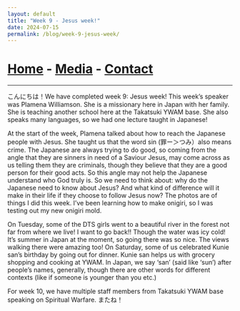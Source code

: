 ```yaml
---
layout: default
title: "Week 9 - Jesus week!"
date: 2024-07-15
permalink: /blog/week-9-jesus-week/
---
```

# [Home](/) - [Media](/media.html) - [Contact](/contact.html)
---
<div id="imageGallery"></div>

<script>
$(document).ready(function() {
  $('[data-fancybox="gallery"]').fancybox({
    loop: true, // Enable infinite loop (circular navigation)
    buttons: [
      "zoom",
      "slideShow",
      "fullScreen",
      "thumbs",
      "close"
    ],
    animationEffect: "fade", // Transition effect
    transitionDuration: 500, // Duration of the transition
    keyboard: true // Enable keyboard navigation (arrows)
  });
});

    // Array of image file names (replace with your actual file names)
    var imageFiles = ['week9 (2).png', 'week9 (3).png', 'week9 (4).png', 'week9 (5).png', 'week9 (6).png', 'week9 (7).png', 'week9 (8).png', 'week9 (9).png']; // Add more as needed

    // Reference to the gallery container
    var galleryContainer = document.getElementById('imageGallery');

    // Loop through image files and generate HTML
    imageFiles.forEach(function(fileName) {
        var imagePath = 'https://raw.githubusercontent.com/to3b/to3b.github.io/main/_posts/week-8/' + fileName; // Adjust the path as necessary
        var caption = 'Image ' + fileName; // You can set dynamic captions here
        
        // Create <a> tag for each image
        var link = document.createElement('a');
        link.href = imagePath;
        link.setAttribute('data-fancybox', 'gallery'); // If using Fancybox or similar lightbox

        // Create <img> tag for each image
        var image = document.createElement('img');
        image.src = imagePath;
        image.alt = caption;

        // Append <img> to <a>
        link.appendChild(image);

        // Append <a> to gallery container
        galleryContainer.appendChild(link);
    });
</script>
こんにちは！We have completed week 9: Jesus week! This week’s speaker was Plamena
Williamson. She is a missionary here in Japan with her family. She is teaching another school
here at the Takatsuki YWAM base. She also speaks many languages, so we had one lecture
taught in Japanese!

At the start of the week, Plamena talked about how to reach the Japanese people with Jesus.
She taught us that the word sin (罪ー＞つみ）also means crime. The Japanese are always trying
to do good, so coming from the angle that they are sinners in need of a Saviour Jesus, may
come across as us telling them they are criminals, though they believe that they are a good
person for their good acts. So this angle may not help the Japanese understand who God truly
is. So we need to think about: why do the Japanese need to know about Jesus? And what kind
of difference will it make in their life if they choose to follow Jesus now?
The photos are of things I did this week. I’ve been learning how to make onigiri, so I was testing
out my new onigiri mold.

On Tuesday, some of the DTS girls went to a beautiful river in the forest not far from where we
live! I want to go back!! Though the water was icy cold! It’s summer in Japan at the moment, so
going there was so nice. The views walking there were amazing too!
On Saturday, some of us celebrated Kunie san’s birthday by going out for dinner. Kunie san
helps us with grocery shopping and cooking at YWAM. In Japan, we say ‘san’ (said like ‘sun’)
after people’s names, generally, though there are other words for different contexts (like if
someone is younger than you etc.)

For week 10, we have multiple staff members from Takatsuki YWAM base speaking on Spiritual
Warfare. またね！
